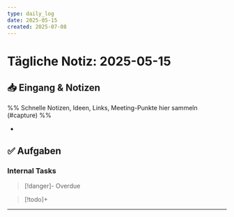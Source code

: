 ```yaml
---
type: daily_log
date: 2025-05-15
created: 2025-07-08
---
```


# Tägliche Notiz: 2025-05-15

## 📥 Eingang & Notizen

%% Schnelle Notizen, Ideen, Links, Meeting-Punkte hier sammeln (#capture) %%

*

## ✅ Aufgaben

### Internal Tasks

> [!danger]- Overdue
>

> [!todo]+
>

---
